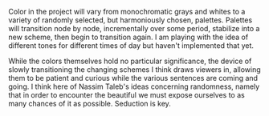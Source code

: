 Color in the project will vary from monochromatic grays and whites to a variety of randomly selected, but harmoniously chosen, palettes.  Palettes will transition node by node, incrementally over some period, stabilize into a new scheme, then begin to transition again.  I am playing with the idea of different tones for different times of day but haven't implemented that yet.  

While the colors themselves hold no particular significance, the device of slowly transitioning the changing schemes I think draws viewers in, allowing them to be patient and curious while the various sentences are coming and going.  I think here of Nassim Taleb's ideas concerning randomness, namely that in order to encounter the beautiful we must expose ourselves to as many chances of it as possible.  Seduction is key.  

